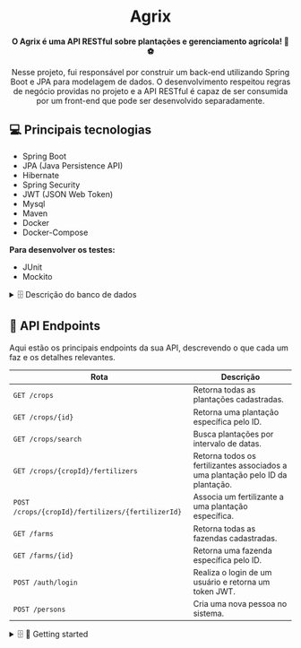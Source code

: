 <h1 align="center" style="font-weight: bold;">Agrix</h1>

<p align="center">
    <b>O Agrix é uma API RESTful sobre plantações e gerenciamento agrícola! 🌾⚽️</b>
</p>
<p align="center">
    Nesse projeto, fui responsável por construir um back-end utilizando Spring Boot e JPA para modelagem de dados. O desenvolvimento respeitou regras de negócio providas no projeto e a API RESTful é capaz de ser consumida por um front-end que pode ser desenvolvido separadamente.
</p>


<h2 id="technologies">💻 Principais tecnologias</h2>

- Spring Boot
- JPA (Java Persistence API)
- Hibernate
- Spring Security
- JWT (JSON Web Token)
- Mysql
- Maven
- Docker
- Docker-Compose

 <b> Para desenvolver os testes: </b>
 
- JUnit
- Mockito

<details>
  <summary>🗄️ Descrição do banco de dados</summary><br>


  <img src="./images/agrix-tabelas-fase-c.png" alt="Modelo database" width="600"/>

  Nesse modelo, temos as seguintes tabelas:
- `farm`: representa uma fazenda
- `crop`: representa uma plantação, e está em relacionamento `n:1` ("muitos para um") com a tabela `farm`
- `fertilizer`: esta nova tabela representa um fertilizante, e está em um relacionamento `n:n` ("muitos para muitos") com a tabela `crop`. Esse relacionamento é realizado através da tabela `crop_fertilizer`.
</details>

<h2 id="routes">📍 API Endpoints</h2>

Aqui estão os principais endpoints da sua API, descrevendo o que cada um faz e os detalhes relevantes.

| Rota                      | Descrição                                           |
|---------------------------|-----------------------------------------------------|
| `GET /crops`              | Retorna todas as plantações cadastradas.             |
| `GET /crops/{id}`         | Retorna uma plantação específica pelo ID.           |
| `GET /crops/search`       | Busca plantações por intervalo de datas.            |
| `GET /crops/{cropId}/fertilizers` | Retorna todos os fertilizantes associados a uma plantação pelo ID da plantação. |
| `POST /crops/{cropId}/fertilizers/{fertilizerId}` | Associa um fertilizante a uma plantação específica. |
| `GET /farms`              | Retorna todas as fazendas cadastradas.              |
| `GET /farms/{id}`         | Retorna uma fazenda específica pelo ID.             |
| `POST /auth/login`         | Realiza o login de um usuário e retorna um token JWT.|
| `POST /persons`           | Cria uma nova pessoa no sistema.                    |


<details>
  <summary>🗄️ 🚀 Getting started</summary><br>
<h3>Cloning</h3>

Após usar o comando acessar a pasta do projeto para fazer os próximos passos.

```bash
git clone your-project-url-in-github
```

- Utilizando o comando para executar os containers docker através do docker compose

```bash
docker-compose -up
```
  
- Para verificar se o back-end está on, acesse http://localhost:8080/actuator/health.
</details>



